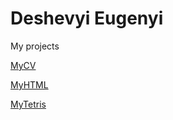 # Deshevyi Eugenyi
My projects


[MyCV](https://dzhekanator1993.github.io/dzhekanator.github.io/CV/ "MyCV")

[MyHTML](https://dzhekanator1993.github.io/dzhekanator.github.io/MyFirstHTML/ "MyFirstHTML")

[MyTetris](https://dzhekanator1993.github.io/dzhekanator.github.io/tetris/ "MyFirstJSProject")
